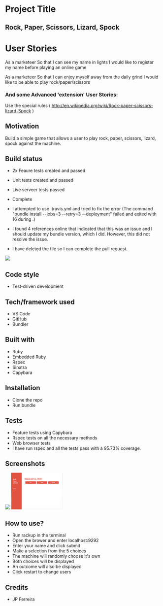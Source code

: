 # Project Title
## Rock, Paper, Scissors, Lizard, Spock

# User Stories

As a marketeer
So that I can see my name in lights
I would like to register my name before playing an online game

As a marketeer
So that I can enjoy myself away from the daily grind
I would like to be able to play rock/paper/scissors

### And some Advanced 'extension' User Stories:

Use the special rules ( http://en.wikipedia.org/wiki/Rock-paper-scissors-lizard-Spock )

## Motivation

Build a simple game that allows a user to play rock, paper, scissors, lizard, spock against the machine.

## Build status
* 2x Feaure tests created and passed 
* Unit tests created and passed
* Live serveer tests passed
* Complete

* I attempted to use .travis.yml and tried to fix the error (The command "bundle install --jobs=3 --retry=3 --deployment" failed and exited with 16 during .)
* I found 4 references online that indicated that this was an issue and I should update my bundle version, which I did. However, this did not resolve the issue.
* I have deleted the file so I can complete the pull request.
<img src="images/error.png" width="33%">

## Code style
* Test-driven development

## Tech/framework used
* VS Code
* GitHub
* Bundler

## Built with
* Ruby
* Embedded Ruby
* Rspec
* Sinatra
* Capybara

## Installation
* Clone the repo
* Run bundle

## Tests
* Feature tests using Capybara
* Rspec tests on all the necessary methods
* Web browser tests
* I have run rspec and all the tests pass with a 95.73% coverage.

## Screenshots

<img src="images/index.png" width="33%">
<img src="images/play.png" width="33%">

## How to use?
* Run rackup in the terminal
* Open the brower and enter localhost:9292
* Enter your name and click submit
* Make a selection from the 5 choices
* The machine will randomly choose it's own
* Both choices will be displayed
* An outcome will also be displayed
* Click restart to change users

## Credits
* JP Ferreira